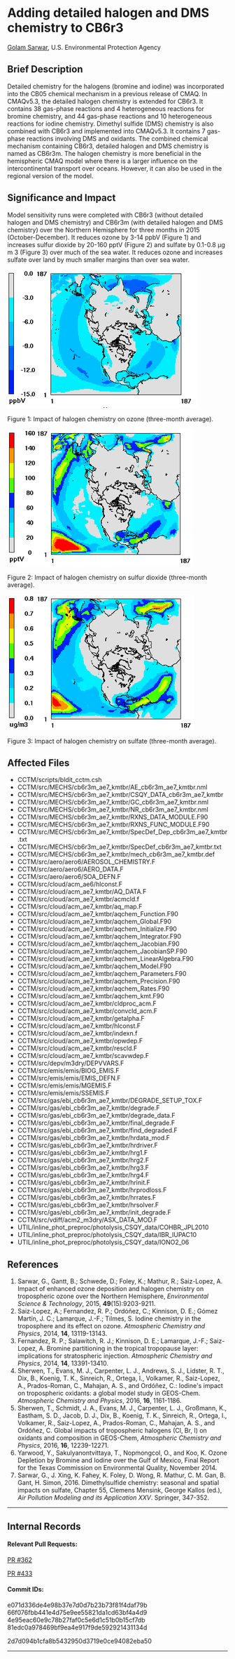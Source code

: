 # Adding detailed halogen and DMS chemistry to CB6r3

[Golam Sarwar](mailto:sarwar.golam@epa.gov), U.S. Environmental Protection Agency

## Brief Description

Detailed chemistry for the halogens (bromine and iodine) was incorporated into the CB05 chemical mechanism in a previous release of CMAQ. In CMAQv5.3, the detailed halogen chemistry is extended for CB6r3. It contains 38 gas-phase reactions and 4 heterogeneous reactions for bromine chemistry, and 44 gas-phase reactions and 10 heterogeneous reactions for iodine chemistry. Dimethyl sulfide (DMS) chemistry is also combined with CB6r3 and implemented into CMAQv5.3. It contains 7 gas-phase reactions involving DMS and oxidants. The combined chemical mechanism containing CB6r3, detailed halogen and DMS chemistry is named as CB6r3m. The halogen chemistry is more beneficial in the hemispheric CMAQ model where there is a larger influence on the intercontinental transport over oceans. However, it can also be used in the regional version of the model.

## Significance and Impact

Model sensitivity runs were completed with CB6r3 (without detailed halogen and DMS chemistry) and CB6r3m (with detailed halogen and DMS chemistry) over the Northern Hemisphere for three months in 2015 (October-December). It reduces ozone by 3-14 ppbV (Figure 1) and increases sulfur dioxide by 20-160 pptV (Figure 2) and sulfate by 0.1-0.8 μg m 3 (Figure 3) over much of the sea water. It reduces ozone and increases sulfate over land by much smaller margins than over sea water.

![Ozone](ozone_impact.jpg) 

Figure 1: Impact of halogen chemistry on ozone (three-month average).

![SO2](so2_impact.jpg) 

Figure 2: Impact of halogen chemistry on sulfur dioxide (three-month average).

![SO4](sulfate_impact.jpg) 

Figure 3: Impact of halogen chemistry on sulfate (three-month average).

## Affected Files

* CCTM/scripts/bldit_cctm.csh
* CCTM/src/MECHS/cb6r3m_ae7_kmtbr/AE_cb6r3m_ae7_kmtbr.nml
* CCTM/src/MECHS/cb6r3m_ae7_kmtbr/CSQY_DATA_cb6r3m_ae7_kmtbr
* CCTM/src/MECHS/cb6r3m_ae7_kmtbr/GC_cb6r3m_ae7_kmtbr.nml
* CCTM/src/MECHS/cb6r3m_ae7_kmtbr/NR_cb6r3m_ae7_kmtbr.nml
* CCTM/src/MECHS/cb6r3m_ae7_kmtbr/RXNS_DATA_MODULE.F90
* CCTM/src/MECHS/cb6r3m_ae7_kmtbr/RXNS_FUNC_MODULE.F90
* CCTM/src/MECHS/cb6r3m_ae7_kmtbr/SpecDef_Dep_cb6r3m_ae7_kmtbr.txt
* CCTM/src/MECHS/cb6r3m_ae7_kmtbr/SpecDef_cb6r3m_ae7_kmtbr.txt
* CCTM/src/MECHS/cb6r3m_ae7_kmtbr/mech_cb6r3m_ae7_kmtbr.def
* CCTM/src/aero/aero6/AEROSOL_CHEMISTRY.F
* CCTM/src/aero/aero6/AERO_DATA.F
* CCTM/src/aero/aero6/SOA_DEFN.F
* CCTM/src/cloud/acm_ae6/hlconst.F
* CCTM/src/cloud/acm_ae7_kmtbr/AQ_DATA.F
* CCTM/src/cloud/acm_ae7_kmtbr/acmcld.f
* CCTM/src/cloud/acm_ae7_kmtbr/aq_map.F
* CCTM/src/cloud/acm_ae7_kmtbr/aqchem_Function.F90
* CCTM/src/cloud/acm_ae7_kmtbr/aqchem_Global.F90
* CCTM/src/cloud/acm_ae7_kmtbr/aqchem_Initialize.F90
* CCTM/src/cloud/acm_ae7_kmtbr/aqchem_Integrator.F90
* CCTM/src/cloud/acm_ae7_kmtbr/aqchem_Jacobian.F90
* CCTM/src/cloud/acm_ae7_kmtbr/aqchem_JacobianSP.F90
* CCTM/src/cloud/acm_ae7_kmtbr/aqchem_LinearAlgebra.F90
* CCTM/src/cloud/acm_ae7_kmtbr/aqchem_Model.F90
* CCTM/src/cloud/acm_ae7_kmtbr/aqchem_Parameters.F90
* CCTM/src/cloud/acm_ae7_kmtbr/aqchem_Precision.F90
* CCTM/src/cloud/acm_ae7_kmtbr/aqchem_Rates.F90
* CCTM/src/cloud/acm_ae7_kmtbr/aqchem_kmt.F90
* CCTM/src/cloud/acm_ae7_kmtbr/cldproc_acm.F
* CCTM/src/cloud/acm_ae7_kmtbr/convcld_acm.F
* CCTM/src/cloud/acm_ae7_kmtbr/getalpha.F
* CCTM/src/cloud/acm_ae7_kmtbr/hlconst.F
* CCTM/src/cloud/acm_ae7_kmtbr/indexn.f
* CCTM/src/cloud/acm_ae7_kmtbr/opwdep.F
* CCTM/src/cloud/acm_ae7_kmtbr/rescld.F
* CCTM/src/cloud/acm_ae7_kmtbr/scavwdep.F
* CCTM/src/depv/m3dry/DEPVVARS.F
* CCTM/src/emis/emis/BIOG_EMIS.F
* CCTM/src/emis/emis/EMIS_DEFN.F
* CCTM/src/emis/emis/MGEMIS.F
* CCTM/src/emis/emis/SSEMIS.F
* CCTM/src/gas/ebi_cb6r3m_ae7_kmtbr/DEGRADE_SETUP_TOX.F
* CCTM/src/gas/ebi_cb6r3m_ae7_kmtbr/degrade.F
* CCTM/src/gas/ebi_cb6r3m_ae7_kmtbr/degrade_data.F
* CCTM/src/gas/ebi_cb6r3m_ae7_kmtbr/final_degrade.F
* CCTM/src/gas/ebi_cb6r3m_ae7_kmtbr/find_degraded.F
* CCTM/src/gas/ebi_cb6r3m_ae7_kmtbr/hrdata_mod.F
* CCTM/src/gas/ebi_cb6r3m_ae7_kmtbr/hrdriver.F
* CCTM/src/gas/ebi_cb6r3m_ae7_kmtbr/hrg1.F
* CCTM/src/gas/ebi_cb6r3m_ae7_kmtbr/hrg2.F
* CCTM/src/gas/ebi_cb6r3m_ae7_kmtbr/hrg3.F
* CCTM/src/gas/ebi_cb6r3m_ae7_kmtbr/hrg4.F
* CCTM/src/gas/ebi_cb6r3m_ae7_kmtbr/hrinit.F
* CCTM/src/gas/ebi_cb6r3m_ae7_kmtbr/hrprodloss.F
* CCTM/src/gas/ebi_cb6r3m_ae7_kmtbr/hrrates.F
* CCTM/src/gas/ebi_cb6r3m_ae7_kmtbr/hrsolver.F
* CCTM/src/gas/ebi_cb6r3m_ae7_kmtbr/init_degrade.F
* CCTM/src/vdiff/acm2_m3dry/ASX_DATA_MOD.F
* UTIL/inline_phot_preproc/photolysis_CSQY_data/COHBR_JPL2010
* UTIL/inline_phot_preproc/photolysis_CSQY_data/IBR_IUPAC10
* UTIL/inline_phot_preproc/photolysis_CSQY_data/IONO2_06

## References

1.	Sarwar, G., Gantt, B.; Schwede, D.; Foley, K.; Mathur, R.; Saiz-Lopez, A. Impact of enhanced ozone deposition and halogen chemistry on tropospheric ozone over the Northern Hemisphere, _Environmental Science & Technology_, 2015, **49**(15):9203-9211.
2.	Saiz-Lopez, A.; Fernandez, R. P.; Ordóñez, C.; Kinnison, D. E.; Gómez Martín, J. C.; Lamarque, J.-F.; Tilmes, S. Iodine chemistry in the troposphere and its effect on ozone. _Atmospheric Chemistry and Physics_, 2014, **14**, 13119-13143.
3.	Fernandez, R. P.; Salawitch, R. J.; Kinnison, D. E.; Lamarque, J.-F.; Saiz-Lopez, A. Bromine partitioning in the tropical tropopause layer: implications for stratospheric injection. _Atmospheric Chemistry and Physics_, 2014, **14**, 13391-13410. 
4.	Sherwen, T., Evans, M. J., Carpenter, L. J., Andrews, S. J., Lidster, R. T., Dix, B., Koenig, T. K., Sinreich, R., Ortega, I., Volkamer, R., Saiz-Lopez, A., Prados-Roman, C., Mahajan, A. S., and Ordóñez, C.: Iodine's impact on tropospheric oxidants: a global model study in GEOS-Chem. _Atmospheric Chemistry and Physics_, 2016, **16**, 1161-1186.
5.	Sherwen, T., Schmidt, J. A., Evans, M. J., Carpenter, L. J., Großmann, K., Eastham, S. D., Jacob, D. J., Dix, B., Koenig, T. K., Sinreich, R., Ortega, I., Volkamer, R., Saiz-Lopez, A., Prados-Roman, C., Mahajan, A. S., and Ordóñez, C. Global impacts of tropospheric halogens (Cl, Br, I) on oxidants and composition in GEOS-Chem, _Atmospheric Chemistry and Physics_, 2016, **16**, 12239-12271.
6.	Yarwood, Y., Sakulyanontvittaya, T., Nopmongcol, O., and Koo, K. Ozone Depletion by Bromine and Iodine over the Gulf of Mexico, Final Report for the Texas Commission on Environmental Quality, November 2014.
7.	Sarwar, G., J. Xing, K. Fahey, K. Foley, D. Wong, R. Mathur, C. M. Gan, B. Gant, H. Simon, 2016. Dimethylsulfide chemistry: seasonal and spatial impacts on sulfate, Chapter 55, Clemens Mensink, George Kallos (ed.), _Air Pollution Modeling and its Application XXV_. Springer, 347-352. 



-----
## Internal Records
#### Relevant Pull Requests:
[PR #362](https://github.com/usepa/cmaq_dev/pull/362)

[PR #433](https://github.com/usepa/cmaq_dev/pull/433)

#### Commit IDs:

e071d336de4e98b37e7d0d7b23b73f81f4daf79b
66f076fbb441e4d75e9ee55821da1cd63bf4a4d9
4e95eac60e9c78b27faf0c5e6d1c51b0b15cf7db
81edc0a978469bf9ea4e917f9de592921431134d

2d7d094b1cfa8b5432950d3719e0ce94082eba50

-----
